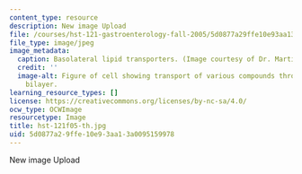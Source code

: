 ```yaml
---
content_type: resource
description: New image Upload
file: /courses/hst-121-gastroenterology-fall-2005/5d0877a29ffe10e93aa13a0095159978_hst-121f05-th.jpg
file_type: image/jpeg
image_metadata:
  caption: Basolateral lipid transporters. (Image courtesy of Dr. Martin Carey.)
  credit: ''
  image-alt: Figure of cell showing transport of various compounds through the lipid
    bilayer.
learning_resource_types: []
license: https://creativecommons.org/licenses/by-nc-sa/4.0/
ocw_type: OCWImage
resourcetype: Image
title: hst-121f05-th.jpg
uid: 5d0877a2-9ffe-10e9-3aa1-3a0095159978
---
```

New image Upload